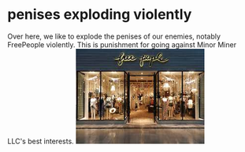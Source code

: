 # penises exploding violently
Over here, we like to explode the penises of our enemies, notably FreePeople violently. This is punishment for going against Minor Miner LLC's best interests.
![](download.jpg)
